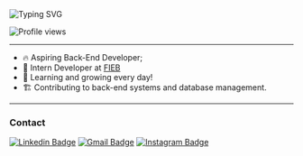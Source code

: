 <img src="https://readme-typing-svg.demolab.com?font=Fira+Code&weight=600&size=25&pause=3000&color=ffffff&random=false&width=435&height=40&lines=Hi!+👋+I'm+Elder+Galvão!" alt="Typing SVG">
<p align="left"> <img src="https://komarev.com/ghpvc/?username=3lder7&color=blue" alt="Profile views" /> </p>
<hr>

- 🔥 Aspiring Back-End Developer;
- 🔭 Intern Developer at [FIEB](https://www.linkedin.com/company/sistemafieb/posts/?feedView=all) 
- 🦾 Learning and growing every day!
- 🏗️ Contributing to back-end systems and database management.
<hr>

### Contact
<p align="left">
    
[![Linkedin Badge](https://img.shields.io/badge/LinkedIn-0077B5?style=for-the-badge&logo=linkedin&logoColor=white)](https://www.linkedin.com/in//)
[![Gmail Badge](https://img.shields.io/badge/Gmail-D14836?style=for-the-badge&logo=gmail&logoColor=white)](mailto:)
[![Instagram Badge](https://img.shields.io/badge/Instagram-E4405F?style=for-the-badge&logo=instagram&logoColor=white)](https://www.instagram.com/_/#)
</p>
